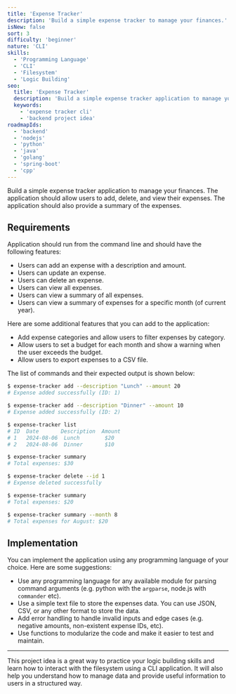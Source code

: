 ```yaml
---
title: 'Expense Tracker'
description: 'Build a simple expense tracker to manage your finances.'
isNew: false
sort: 3
difficulty: 'beginner'
nature: 'CLI'
skills:
  - 'Programming Language'
  - 'CLI'
  - 'Filesystem'
  - 'Logic Building'
seo:
  title: 'Expense Tracker'
  description: 'Build a simple expense tracker application to manage your finances.'
  keywords:
    - 'expense tracker cli'
    - 'backend project idea'
roadmapIds:
  - 'backend'
  - 'nodejs'
  - 'python'
  - 'java'
  - 'golang'
  - 'spring-boot'
  - 'cpp'
---
```


Build a simple expense tracker application to manage your finances. The application should allow users to add, delete, and view their expenses. The application should also provide a summary of the expenses.

## Requirements

Application should run from the command line and should have the following features:

- Users can add an expense with a description and amount.
- Users can update an expense.
- Users can delete an expense.
- Users can view all expenses.
- Users can view a summary of all expenses.
- Users can view a summary of expenses for a specific month (of current year).

Here are some additional features that you can add to the application:

- Add expense categories and allow users to filter expenses by category.
- Allow users to set a budget for each month and show a warning when the user exceeds the budget.
- Allow users to export expenses to a CSV file.

The list of commands and their expected output is shown below:

```bash
$ expense-tracker add --description "Lunch" --amount 20
# Expense added successfully (ID: 1)

$ expense-tracker add --description "Dinner" --amount 10
# Expense added successfully (ID: 2)

$ expense-tracker list
# ID  Date       Description  Amount
# 1   2024-08-06  Lunch        $20
# 2   2024-08-06  Dinner       $10

$ expense-tracker summary
# Total expenses: $30

$ expense-tracker delete --id 1
# Expense deleted successfully

$ expense-tracker summary
# Total expenses: $20

$ expense-tracker summary --month 8
# Total expenses for August: $20
```

## Implementation

You can implement the application using any programming language of your choice. Here are some suggestions:

- Use any programming language for any available module for parsing command arguments (e.g. python with the `argparse`, node.js with `commander` etc).
- Use a simple text file to store the expenses data. You can use JSON, CSV, or any other format to store the data.
- Add error handling to handle invalid inputs and edge cases (e.g. negative amounts, non-existent expense IDs, etc).
- Use functions to modularize the code and make it easier to test and maintain.

<hr />

This project idea is a great way to practice your logic building skills and learn how to interact with the filesystem using a CLI application. It will also help you understand how to manage data and provide useful information to users in a structured way.